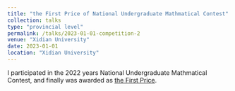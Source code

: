 ```yaml
---
title: "the First Price of National Undergraduate Mathmatical Contest"
collection: talks
type: "provincial level"
permalink: /talks/2023-01-01-competition-2
venue: "Xidian University"
date: 2023-01-01
location: "Xidian University"
---
```


I participated in the 2022 years National Undergraduate Mathmatical Contest, and finally was awarded as [the First Price](/images/competition_2.jpg).